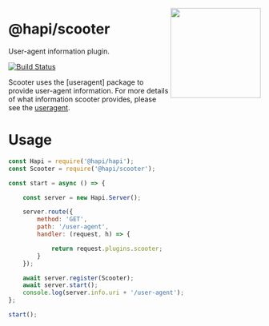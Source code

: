 <a href="http://hapijs.com"><img src="https://raw.githubusercontent.com/hapijs/assets/master/images/family.png" width="180px" align="right" /></a>

# @hapi/scooter

User-agent information plugin.

[![Build Status](https://secure.travis-ci.org/hapijs/scooter.svg?branch=master)](http://travis-ci.org/hapijs/scooter)

Scooter uses the [useragent] package to provide user-agent information. For
more details of what information scooter provides, please see the [useragent](https://www.npmjs.org/package/useragent).

# Usage

``` javascript
const Hapi = require('@hapi/hapi');
const Scooter = require('@hapi/scooter');

const start = async () => {

    const server = new Hapi.Server();

    server.route({
        method: 'GET',
        path: '/user-agent',
        handler: (request, h) => {

            return request.plugins.scooter;
        }
    });

    await server.register(Scooter);
    await server.start();
    console.log(server.info.uri + '/user-agent');
};

start();
```
